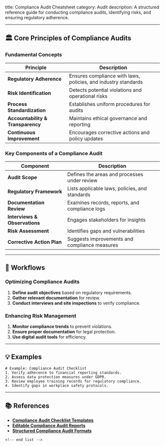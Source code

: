 title: Compliance Audit Cheatsheet
category: Audit
description: A structured reference guide for conducting compliance audits, identifying risks, and ensuring regulatory adherence.

---

## 🏛 **Core Principles of Compliance Audits**

### **Fundamental Concepts**

| Principle                               | Description                                                    |
| --------------------------------------- | -------------------------------------------------------------- |
| **Regulatory Adherence**          | Ensures compliance with laws, policies, and industry standards |
| **Risk Identification**           | Detects potential violations and operational risks             |
| **Process Standardization**       | Establishes uniform procedures for audits                      |
| **Accountability & Transparency** | Maintains ethical governance and reporting                     |
| **Continuous Improvement**        | Encourages corrective actions and policy updates               |

### **Key Components of a Compliance Audit**

| Component                           | Description                                    |
| ----------------------------------- | ---------------------------------------------- |
| **Audit Scope**               | Defines the areas and processes under review   |
| **Regulatory Framework**      | Lists applicable laws, policies, and standards |
| **Documentation Review**      | Examines records, reports, and compliance logs |
| **Interviews & Observations** | Engages stakeholders for insights              |
| **Risk Assessment**           | Identifies gaps and vulnerabilities            |
| **Corrective Action Plan**    | Suggests improvements and compliance measures  |

---

## 🔄 **Workflows**

### **Optimizing Compliance Audits**

1. **Define audit objectives** based on regulatory requirements.
2. **Gather relevant documentation** for review.
3. **Conduct interviews and site inspections** to verify compliance.

### **Enhancing Risk Management**

1. **Monitor compliance trends** to prevent violations.
2. **Ensure proper documentation** for legal protection.
3. **Use digital audit tools** for efficiency.

---

## 💡 **Examples**

```plaintext
# Example: Compliance Audit Checklist
1. Verify adherence to financial reporting standards.  
2. Assess data protection measures under GDPR.  
3. Review employee training records for regulatory compliance.  
4. Identify gaps in workplace safety protocols.  
```

---

## 📚 **References**

- **[Compliance Audit Checklist Templates](https://www.template.net/checklists/compliance)**
- **[Editable Compliance Audit Reports](https://www.sampletemplates.com/business-templates/report/compliance-audit-report-samples-and-templates-pdf-word.html)**
- **[Structured Compliance Audit Formats](https://lumiformapp.com/resources-checklists/compliance-audit-checklist)**

```
<!-- end list -->
```
